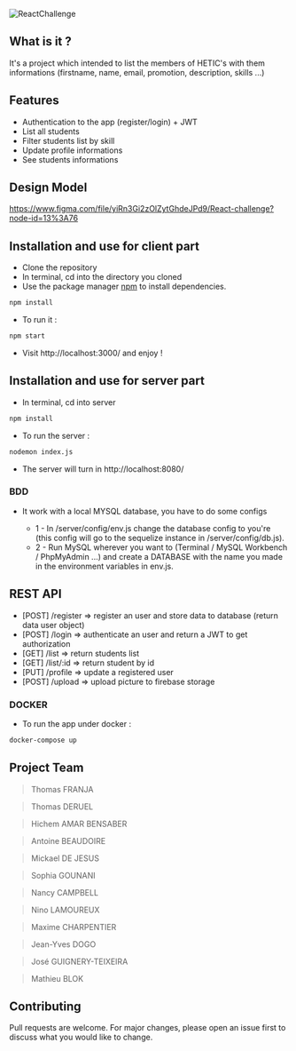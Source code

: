 ![ReactChallenge](https://upload.wikimedia.org/wikipedia/commons/thumb/e/ed/Logo_HETIC.png/1200px-Logo_HETIC.png)

## What is it ? 

It's a project which intended to list the members of HETIC's with them informations (firstname, name, email, promotion, description, skills ...)

## Features 
- Authentication to the app (register/login) + JWT
- List all students 
- Filter students list by skill
- Update profile informations
- See students informations

## Design Model 
https://www.figma.com/file/yiRn3Gi2zOlZytGhdeJPd9/React-challenge?node-id=13%3A76

## Installation and use for client part

- Clone the repository 
- In terminal, cd into the directory you cloned
- Use the package manager [npm](https://www.npmjs.com/) to install dependencies.
```bash
npm install
```
- To run it : 
```bash
npm start
```
- Visit http://localhost:3000/ and enjoy !

## Installation and use for server part

- In terminal, cd into server
```bash
npm install
```
- To run the server : 
```bash
nodemon index.js
```
- The server will turn in http://localhost:8080/

### BDD 

- It work with a local MYSQL database, you have to do some configs
  
  - 1 - In /server/config/env.js change the database config to you're (this config will go to the sequelize instance in /server/config/db.js).
  - 2 - Run MySQL wherever you want to (Terminal / MySQL Workbench / PhpMyAdmin ...) and create a DATABASE with the name you made in the environment variables in env.js.

## REST API

- [POST] /register => register an user and store data to database (return data user object)
- [POST] /login => authenticate an user and return a JWT to get authorization
- [GET] /list => return students list
- [GET] /list/:id => return student by id
- [PUT] /profile => update a registered user
- [POST] /upload => upload picture to firebase storage

### DOCKER

- To run the app under docker : 
```bash
docker-compose up
```

## Project Team

> Thomas FRANJA

> Thomas DERUEL

> Hichem AMAR BENSABER

> Antoine BEAUDOIRE

> Mickael DE JESUS

> Sophia GOUNANI

> Nancy CAMPBELL

> Nino LAMOUREUX

> Maxime CHARPENTIER

> Jean-Yves DOGO

> José GUIGNERY-TEIXEIRA

> Mathieu BLOK

## Contributing
Pull requests are welcome. For major changes, please open an issue first to discuss what you would like to change.

